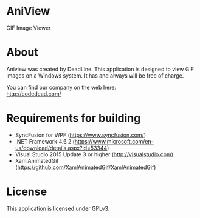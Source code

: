 # AniView
GIF Image Viewer

# About
Aniview was created by DeadLine. This application is designed to view GIF images on a Windows system. It has and always will be free of charge.

You can find our company on the web here:<br />
http://codedead.com/

# Requirements for building
* SyncFusion for WPF (https://www.syncfusion.com/)
* .NET Framework 4.6.2 (https://www.microsoft.com/en-us/download/details.aspx?id=53344)
* Visual Studio 2015 Update 3 or higher (http://visualstudio.com)
* XamlAnimatedGif (https://github.com/XamlAnimatedGif/XamlAnimatedGif)

# License
This application is licensed under GPLv3.
